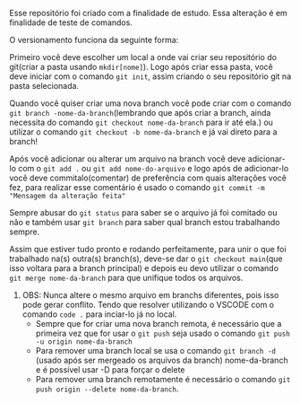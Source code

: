 Esse repositório foi criado com a finalidade de estudo.
Essa alteração é em finalidade de teste de comandos. 

O versionamento funciona da seguinte forma:

Primeiro você deve escolher um local a onde vai criar seu repositório do git(criar a pasta usando `mkdir[nome]`).
Logo após criar essa pasta, você deve iniciar com o comando `git init`, assim criando o seu repositório git na pasta selecionada. 

Quando você quiser criar uma nova branch você pode criar com o comando `git branch -nome-da-branch`(lembrando que após criar a branch, ainda necessita do comando `git checkout nome-da-branch` para ir até ela.) ou utilizar o comando `git checkout -b nome-da-branch` e já vai direto para a branch!

Após você adicionar ou alterar um arquivo na branch você deve adicionar-lo com o `git add .` ou `git add nome-do-arquivo` e logo após de adicionar-lo você deve commitalo(comentar) de preferência com quais alterações você fez, para realizar esse comentário é usado o comando `git commit -m "Mensagem da alteração feita"`

Sempre abusar do `git status` para saber se o arquivo já foi comitado ou não e também usar `git branch` para saber qual branch estou trabalhando sempre.

Assim que estiver tudo pronto e rodando perfeitamente, para unir o que foi trabalhado na(s) outra(s) branch(s), deve-se dar o `git checkout main`(que isso voltara para a branch principal) e depois eu devo utilizar o comando `git merge nome-da-branch` para que unifique todos os arquivos.

1.   OBS: Nunca altere o mesmo arquivo em branchs diferentes, pois isso pode gerar conflito. Tendo que resolver utilizando o VSCODE com o comando `code .` para inciar-lo já no local.
        - Sempre que for criar uma nova branch remota, é necessário que a primeira vez que for usar o `git push` seja usado o comando `git push -u origin nome-da-branch`
        - Para remover uma branch local se usa o comando `git branch -d` (usado após ser mergeado os arquivos da branch) nome-da-branch e é possível usar -D para forçar o delete
       - Para remover uma branch remotamente é necessário o comando `git push origin --delete nome-da-branch`.
